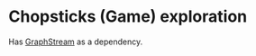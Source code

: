 # Chopsticks (Game) exploration
Has [GraphStream](http://graphstream-project.org/) as a dependency.

